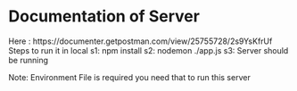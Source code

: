 <h1>Documentation of Server</h1>
Here : https://documenter.getpostman.com/view/25755728/2s9YsKfrUf
Steps to run it in local 
s1: npm install 
s2: nodemon ./app.js 
s3: Server should be running


Note: Environment File is required you need that to run this server
